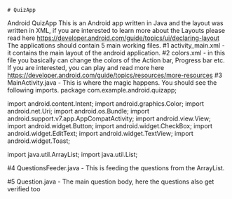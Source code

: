 






	# QuizApp
Android QuizApp
This is an Android app written in Java and the layout was written in XML, if you are interested to learn more about the Layouts please read here
https://developer.android.com/guide/topics/ui/declaring-layout
The applications should contain 5 main working files.
#1
activity_main.xml - it contains the main layout of the android application.
#2
colors.xml - in this file you basically can change the colors of the Action bar, Progress bar etc. If you are interested, you can play and read more here
https://developer.android.com/guide/topics/resources/more-resources
#3 MainActivity.java - This is where the magic happens. You should see the following imports.
package com.example.android.quizapp;

import android.content.Intent;
import android.graphics.Color;
import android.net.Uri;
import android.os.Bundle;
import android.support.v7.app.AppCompatActivity;
import android.view.View;
import android.widget.Button;
import android.widget.CheckBox;
import android.widget.EditText;
import android.widget.TextView;
import android.widget.Toast;

import java.util.ArrayList;
import java.util.List;


#4
QuestionsFeeder.java - This is feeding the questions from the ArrayList.

#5
Question.java - The main question body, here the questions also get verified too




